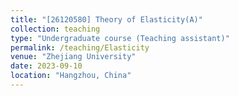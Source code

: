 ```yaml
---
title: "[26120580] Theory of Elasticity(A)"
collection: teaching
type: "Undergraduate course (Teaching assistant)"
permalink: /teaching/Elasticity
venue: "Zhejiang University"
date: 2023-09-10
location: "Hangzhou, China"
---
```

<!--Heading 1
======

Heading 2
======

Heading 3
======
-->

